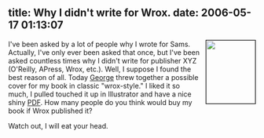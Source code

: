 title: Why I didn't write for Wrox.
date: 2006-05-17 01:13:07
---

<p><a href="http://www.omniti.com/~jesus/misc/wrox-knock-scalable.pdf"><img style="float: right; border: 1px solid black; position: relative; margin-left: 10px" src="http://www.omniti.com/~jesus/misc/wrox-knock-scalable.png" height="129" width="100"></a>I've been asked by a lot of people why I wrote for Sams.  Actually, I've only ever been asked that once, but I've been asked countless times why I didn't write for publisher XYZ (O'Reilly, APress, Wrox, etc.).  Well, I suppose I found the best reason of all.  Today <a href="http://www.schlossnagle.org/~george/">George</a> threw together a possible cover for my book in classic "wrox-style."  I liked it so much, I pulled touched it up in Illustrator and have a nice shiny <a href="http://www.omniti.com/~jesus/misc/wrox-knock-scalable.pdf">PDF</a>.  How many people do you think would buy my book if Wrox published it?</p> <p>Watch out, I will eat your head.</p>
